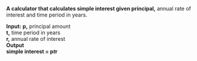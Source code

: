 <b>A calculator that calculates simple interest given principal,</b> annual rate of interest and time period in years.

<b>Input:</b>
   <b>p,</b> principal amount</br>
   <b>t,</b> time period in years</br>
   <b>r,</b> annual rate of interest</br>
<b>Output</br>
   <b>simple interest</b> = p*t*r
